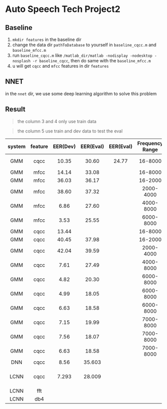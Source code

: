 # Auto Speech Tech Project2

## Baseline

1. `mkdir features` in the baseline dir
2. change the data dir `pathToDatabase` to yourself in `baseline_cqcc.m` and `baseline_mfcc.m`
3. run `baseline_cqcc.m` like `/matlab_dir/matlab -nodisplay -nodesktop -nosplash -r baseline_cqcc`, then do same with the
  `baseline_mfcc.m`
4. u will get `cqcc` and `mfcc` features in dir `features`

## NNET
in the `nnet` dir, we use some deep learning algorithm to solve this problem



## Result
> the column 3 and 4 only use train data

> the column 5 use train and dev data to test the eval

|  system  | feature | EER(Dev) | EER(Eval) | EER(Eval) | Frequency Range | B |       Remarks        |
| :------: | :-----: | :------: | :-------: | :-------: | :-------: | :----: | :------------------: |
| GMM | cqcc | 10.35 | 30.60 | 24.77 | 16-8000     | 96  |    Baseline !!!   |
| GMM | mfcc | 14.14 | 33.08 |       | 16-8000     | 256 | |
| GMM | mfcc | 36.03 | 36.17 |       | 16-2000     | 256 | |
| GMM | mfcc | 38.60 | 37.32 |       | 2000-4000   | 256 | |
| GMM | mfcc | 6.86  | 27.60 |       | 4000-8000   | 256 | |
| GMM | mfcc | 3.53  | 25.55 |       | 6000-8000   | 256 | |
| GMM | cqcc | 13.44 |  |       |16-8000 | 256 | |
| GMM | cqcc | 40.45 | 37.98 |       | 16-2000 | 256 | |
| GMM | cqcc | 42.04 | 39.59 |       | 2000-4000 | 256 | |
| GMM | cqcc | 7.61  | 27.49 |       | 4000-8000 | 256 | |
| GMM | cqcc | 4.82  | 20.30 |       | 6000-8000 | 256 | |
| GMM | cqcc | 4.99  | 18.05 |       | 6000-8000 | 512 | |
| GMM | cqcc | 6.63  | 18.58 |       | 6000-8000 | 512 | |
| GMM | cqcc | 7.15  | 19.99 |       | 7000-8000 | 256 | |
| GMM | cqcc | 7.56  | 18.07 |       | 7000-8000 | 512 | |
| GMM | cqcc | 6.63  | 18.58 |       | 7000-8000 | 512 | |
| DNN | cqcc | 8.56  |  35.603   |           |                      | |
| LCNN | cqcc | 7.293 |  28.009   |           | | | lr 5e-4 bs 8 wd 1e-2  |
| LCNN | fft |      |           |           |                      | | |
| LCNN | db4 |      |           |           |                      | | |



